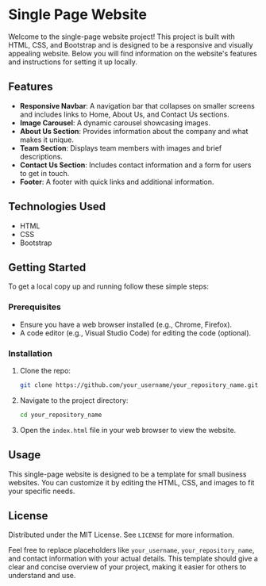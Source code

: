 
# Single Page Website

Welcome to the single-page website project! This project is built with HTML, CSS, and Bootstrap and is designed to be a responsive and visually appealing website. Below you will find information on the website's features and instructions for setting it up locally.

## Features

- **Responsive Navbar**: A navigation bar that collapses on smaller screens and includes links to Home, About Us, and Contact Us sections.
- **Image Carousel**: A dynamic carousel showcasing images.
- **About Us Section**: Provides information about the company and what makes it unique.
- **Team Section**: Displays team members with images and brief descriptions.
- **Contact Us Section**: Includes contact information and a form for users to get in touch.
- **Footer**: A footer with quick links and additional information.

## Technologies Used

- HTML
- CSS
- Bootstrap

## Getting Started

To get a local copy up and running follow these simple steps:

### Prerequisites

- Ensure you have a web browser installed (e.g., Chrome, Firefox).
- A code editor (e.g., Visual Studio Code) for editing the code (optional).

### Installation

1. Clone the repo:
   ```sh
   git clone https://github.com/your_username/your_repository_name.git
   ```
2. Navigate to the project directory:
   ```sh
   cd your_repository_name
   ```
3. Open the `index.html` file in your web browser to view the website.

## Usage

This single-page website is designed to be a template for small business websites. You can customize it by editing the HTML, CSS, and images to fit your specific needs.


## License

Distributed under the MIT License. See `LICENSE` for more information.


Feel free to replace placeholders like `your_username`, `your_repository_name`, and contact information with your actual details. This template should give a clear and concise overview of your project, making it easier for others to understand and use.
